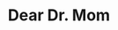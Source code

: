 ---
title: Dear Dr. Mom
layout: blog
description: Free advice from actual experts for your actual baby
---